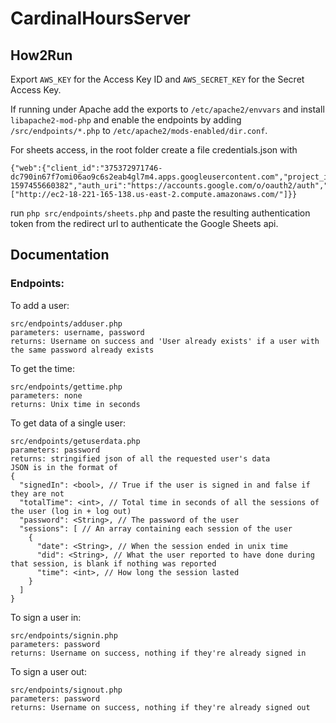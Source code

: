 # CardinalHoursServer

## How2Run

Export `AWS_KEY` for the Access Key ID and `AWS_SECRET_KEY` for the Secret Access Key.

If running under Apache add the exports to `/etc/apache2/envvars` and install `libapache2-mod-php` and enable the endpoints by adding `/src/endpoints/*.php` to `/etc/apache2/mods-enabled/dir.conf`.

For sheets access, in the root folder create a file credentials.json with

```
{"web":{"client_id":"375372971746-dc790in67f7omi06ao9c6s2eab4gl7m4.apps.googleusercontent.com","project_id":"cardinalhours-1597455660382","auth_uri":"https://accounts.google.com/o/oauth2/auth","token_uri":"https://oauth2.googleapis.com/token","auth_provider_x509_cert_url":"https://www.googleapis.com/oauth2/v1/certs","client_secret":"hAnIzyuOwj2GheEuNjMgNs6x","redirect_uris":["http://ec2-18-221-165-138.us-east-2.compute.amazonaws.com/"]}}
```

run `php src/endpoints/sheets.php` and paste the resulting authentication token from the redirect url to authenticate the Google Sheets api.

## Documentation


### Endpoints:

To add a user:
```
src/endpoints/adduser.php
parameters: username, password
returns: Username on success and 'User already exists' if a user with the same password already exists
```

To get the time:
```
src/endpoints/gettime.php
parameters: none
returns: Unix time in seconds
```

To get data of a single user:
```
src/endpoints/getuserdata.php
parameters: password
returns: stringified json of all the requested user's data
JSON is in the format of
{
  "signedIn": <bool>, // True if the user is signed in and false if they are not
  "totalTime": <int>, // Total time in seconds of all the sessions of the user (log in + log out)
  "password": <String>, // The password of the user
  "sessions": [ // An array containing each session of the user
    {
      "date": <String>, // When the session ended in unix time
      "did": <String>, // What the user reported to have done during that session, is blank if nothing was reported
      "time": <int>, // How long the session lasted
    }
  ]
}
```

To sign a user in:
```
src/endpoints/signin.php
parameters: password
returns: Username on success, nothing if they're already signed in
```

To sign a user out:
```
src/endpoints/signout.php
parameters: password
returns: Username on success, nothing if they're already signed out
```

